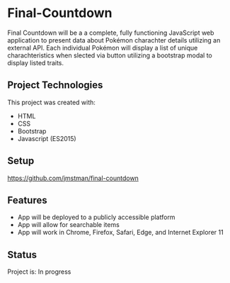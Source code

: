 # Final-Countdown
Final Countdown will be a a complete, fully functioning JavaScript web
application to present data about Pokémon charachter details utilizing an external API. Each individual Pokémon will display a list of unique charachteristics when slected via button utilizing a bootstrap modal to display listed traits. 

## Project Technologies
This project was created with:

* HTML
* CSS
* Bootstrap
* Javascript (ES2015)

## Setup

https://github.com/jmstman/final-countdown

## Features

* App will be deployed to a publicly accessible platform
* App will allow for searchable items
* App will work in Chrome, Firefox, Safari, Edge, and Internet Explorer 11

## Status
Project is: In progress



